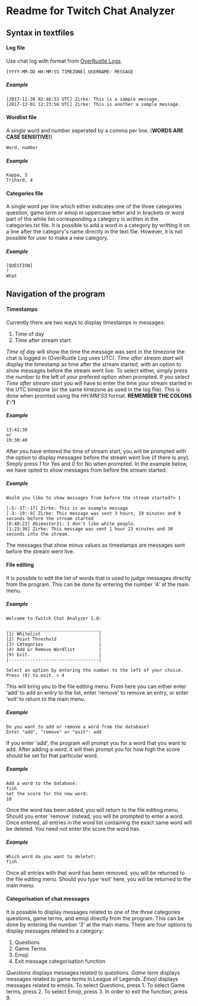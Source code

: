Readme for Twitch Chat Analyzer
===============================

Syntax in textfiles
-------------------

#### Log file

Use chat log with format from [OverRustle Logs](https://overrustlelogs.net).

```
[YYYY-MM-DD HH:MM:SS TIMEZONE] USERNAME: MESSAGE
```

##### Example
```
[2017-11-30 02:46:33 UTC] Zirke: This is a sample message.
[2017-12-01 12:23:56 UTC] Zirke: This is another a sample message.
```

#### Wordlist file

A single word and number seperated by a comma per line. (**WORDS ARE CASE SENSITIVE!**)

```
Word, number
```

##### Example
```
Kappa, 3
Trihard, 4
   ```

#### Categories file

A single word per line which either indicates one of the three categories question, game term or emoji in uppercase letter and in brackets or word part of the white list corresponding a category is written in the categories.txt file. It is possible to add a word in a category by writting it on a line after the category's name directly in the text file. However, it is not possible for user to make a new category.

##### Example
```
[QUESTION]
?
What
```

Navigation of the program
-------------------------

#### Timestamps

Currently there are two ways to display timestamps in messages:

1. Time of day
2. Time after stream start

*Time of day* will show the time the message was sent in the timezone the chat is logged in (OverRustle Log uses UTC).
*Time after stream start* will display the timestamp as time after the stream started, with an option to show messages before the stream went live.
To select either, simply press the number to the left of your prefered option when prompted.
If you select *Time after stream start* you will have to enter the time your stream started in the UTC timezone (or the same timezone as used in the log file).
This is done when promted using the *HH:MM:SS* format. **REMEMBER THE COLONS (':')**

##### Example
```
13:42:30
or
19:30:40
```

After you have entered the time of stream start, you will be prompted with the option to display messages before the stream went live (if there is any).
Simply press *1* for Yes and *0* for No when prompted. In the example below, we have opted to show messages from before the stream started.

##### Example
```
Would you like to show messages from before the stream started?> 1

[-5:-37:-17] Zirke: This is an example message
[-3:-19:-9] Zirke: This message was sent 3 hours, 19 minutes and 9 seconds before the stream started
[0:40:23] Abimaster21: I don't like white people.
[1:23:30] Zirke: This message was sent 1 hour 23 minutes and 30 seconds into the stream.
```

The messages that show minus values as timestamps are messages sent before the stream went live.

#### File editing

It is possible to edit the list of words that is used to judge messages directly from the program.
This can be done by entering the number '4' at the main menu.

##### Example
```
Welcome to Twitch Chat Analyzer 1.0:

____________________________________
|1) Whitelist                      |
|2) Point Threshold                |
|3) Categories                     |
|4) Add or Remove Wordlist         |
|9) Exit.                          |
|----------------------------------|

Select an option by entering the number to the left of your choice.
Press (9) to exit. > 4
```

This will bring you to the file editing menu. From here you can either enter 'add' to add an entry to the list, enter 'remove' to remove an entry, or enter 'exit' to return to the main menu.

##### Example
```
Do you want to add or remove a word from the database?
Enter "add", "remove" or "exit": add
```

If you enter 'add', the program will prompt you for a word that you want to add.
After adding a word, it will then prompt you for how high the score should be set for that particular word.

##### Example
```
Add a word to the database:
fish
Set the score for the new word:
10
```

Once the word has been added, you will return to the file editing menu.
Should you enter 'remove' instead, you will be prompted to enter a word.
Once entered, all entries in the word list containing the exact same word will be deleted.
You need not enter the score the word has.

##### Example
```
Which word do you want to delete?:
fish
```

Once all entries with that word has been removed, you will be returned to the file editing menu.
Should you type 'exit' here, you will be returned to the main menu.

#### Categorisation of chat messages

It is possible to display messages related to one of the three categories questions, game terms, and emoji directly from the program.
This can be done by entering the number '3' at the main menu.
There are four options to display messages related to a category:

1. Questions
2. Game Terms
3. Emoji
4. Exit message categorisation function

*Questions* displays messages related to questions.
*Game term* displays messages related to game terms in League of Legends.
*Emoji* displays messages related to emojis.
To select Questions, press 1. 
To select Game terms, press 2. 
To select Emoji, press 3.
In order to exit the function, press 9.
